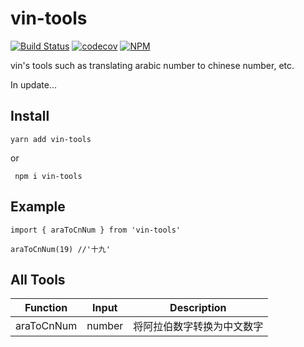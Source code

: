 # vin-tools
[![Build Status](https://travis-ci.org/VinVC/vin-tools.svg?branch=master)](https://travis-ci.org/VinVC/vin-tools)
[![codecov](https://codecov.io/gh/VinVC/vin-tools/branch/master/graph/badge.svg)](https://codecov.io/gh/VinVC/vin-tools)
[![NPM](https://img.shields.io/npm/v/vin-tools)](https://npmjs.org/package/vin-tools)

vin's tools such as translating arabic number to chinese number, etc. 

In update...

## Install

```
yarn add vin-tools 
```
or
```
 npm i vin-tools
```

## Example

```
import { araToCnNum } from 'vin-tools'

araToCnNum(19) //'十九'
```

## All Tools

| Function | Input | Description
|:-:|:-:|:-:|
| araToCnNum | number | 将阿拉伯数字转换为中文数字 |
